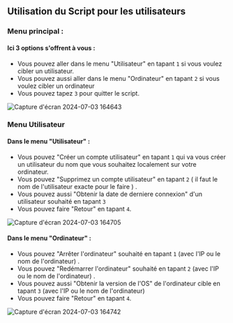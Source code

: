 ## Utilisation du Script pour les utilisateurs

### Menu principal :

#### Ici 3 options s'offrent à vous :

- Vous pouvez aller dans le menu "Utilisateur" en tapant `1` si vous voulez cibler un utilisateur.
- Vous pouvez aussi aller dans le menu "Ordinateur" en tapant `2` si vous voulez cibler un ordinateur
- Vous pouvez tapez `3` pour quitter le script.

![Capture d'écran 2024-07-03 164643](https://github.com/WildCodeSchool/tssr-2405-p2-g2-Scripting/assets/156552845/87a68ae3-9f1b-494c-a18c-c3c1ffe186e9)

### Menu Utilisateur

#### Dans le menu "Utilisateur" : 

- Vous pouvez "Créer un compte utilisateur" en tapant `1` qui va vous créer un utilisateur du nom que vous souhaitez localement sur votre ordinateur.
- Vous pouvez "Supprimez un compte utilisateur" en tapant `2` ( il faut le nom de l'utilisateur exacte pour le faire ) .
- Vous pouvez aussi  "Obtenir la date de derniere connexion" d'un utilisateur souhaité en tapant `3`
- Vous pouvez faire "Retour" en tapant `4`.

![Capture d'écran 2024-07-03 164705](https://github.com/WildCodeSchool/tssr-2405-p2-g2-Scripting/assets/156552845/9f85d529-5e9c-4e57-860b-b9de2e381e91)

#### Dans le menu "Ordinateur" : 

- Vous pouvez "Arrêter l'ordinateur" souhaité en tapant `1` (avec l'IP ou le nom de l'ordinateur) .
- Vous pouvez "Redémarrer l'ordinateur" souhaité en tapant `2` (avec l'IP ou le nom de l'ordinateur) .
- Vous pouvez aussi  "Obtenir la version de l'OS" de l'ordinateur cible en tapant `3` (avec l'IP ou le nom de l'ordinateur)
- Vous pouvez faire "Retour" en tapant `4`.

![Capture d'écran 2024-07-03 164742](https://github.com/WildCodeSchool/tssr-2405-p2-g2-Scripting/assets/156552845/f1414c6d-75e1-4568-ade2-21982b18551a)
